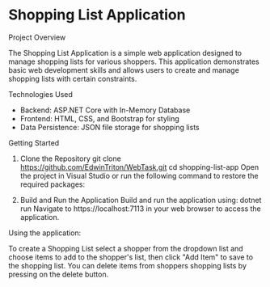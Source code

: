 # Shopping List Application

Project Overview

The Shopping List Application is a simple web application designed to manage shopping lists for various shoppers. This application demonstrates basic web development skills and allows users to create and manage shopping lists with certain constraints.

Technologies Used

- Backend: ASP.NET Core with In-Memory Database
- Frontend: HTML, CSS, and Bootstrap for styling
- Data Persistence: JSON file storage for shopping lists


Getting Started

1. Clone the Repository
   git clone https://github.com/EdwinTriton/WebTask.git
   cd shopping-list-app
   Open the project in Visual Studio or run the following command to restore the required packages:

3. Build and Run the Application
   Build and run the application using:
   dotnet run
   Navigate to https://localhost:7113 in your web browser to access the application.
   

Using the application:

To create a Shopping List select a shopper from the dropdown list and choose items to add to the shopper's list, then click  "Add Item" to save to the shopping list. You can delete items from shoppers shopping lists by pressing on the delete button.

